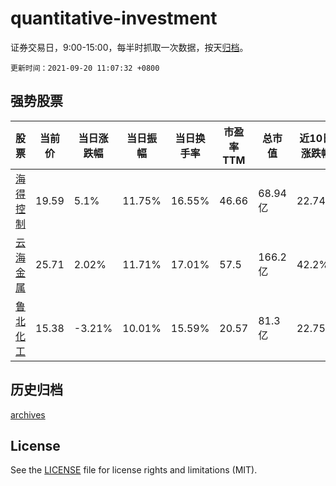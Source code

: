 # quantitative-investment

证券交易日，9:00-15:00，每半时抓取一次数据，按天[归档](archives)。

`更新时间：2021-09-20 11:07:32 +0800`

## 强势股票

|股票|当前价|当日涨跌幅|当日振幅|当日换手率|市盈率TTM|总市值|近10日涨跌幅|
|----|----|----|----|----|----|----|----|
|[海得控制](https://xueqiu.com/S/SZ002184)|19.59|5.1%|11.75%|16.55%|46.66|68.94亿|22.74%|
|[云海金属](https://xueqiu.com/S/SZ002182)|25.71|2.02%|11.71%|17.01%|57.5|166.2亿|42.2%|
|[鲁北化工](https://xueqiu.com/S/SH600727)|15.38|-3.21%|10.01%|15.59%|20.57|81.3亿|22.75%|

## 历史归档

[archives](archives)

## License

See the [LICENSE](LICENSE) file for license rights and limitations (MIT).